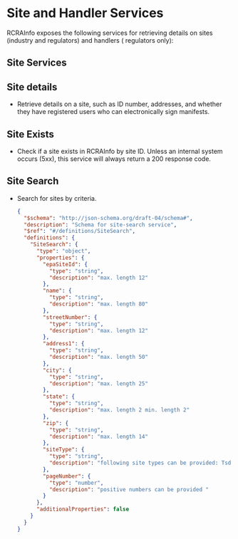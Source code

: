# Site and Handler Services

RCRAInfo exposes the following services for retrieving details on sites (industry and regulators) and handlers (
regulators only):

## Site Services

## Site details

- Retrieve details on a site, such as ID number, addresses, and whether they have registered users who can
  electronically sign manifests.

## Site Exists

- Check if a site exists in RCRAInfo by site ID. Unless an internal system occurs (5xx), this service will always
  return a 200 response code.

## Site Search

- Search for sites by criteria.

  ```json
  {
    "$schema": "http://json-schema.org/draft-04/schema#",
    "description": "Schema for site-search service",
    "$ref": "#/definitions/SiteSearch",
    "definitions": {
      "SiteSearch": {
        "type": "object",
        "properties": {
          "epaSiteId": {
            "type": "string",
            "description": "max. length 12"
          },
          "name": {
            "type": "string",
            "description": "max. length 80"
          },
          "streetNumber": {
            "type": "string",
            "description": "max. length 12"
          },
          "address1": {
            "type": "string",
            "description": "max. length 50"
          },
          "city": {
            "type": "string",
            "description": "max. length 25"
          },
          "state": {
            "type": "string",
            "description": "max. length 2 min. length 2"
          },
          "zip": {
            "type": "string",
            "description": "max. length 14"
          },
          "siteType": {
            "type": "string",
            "description": "following site types can be provided: Tsdf, Generator, Transporter, Broker"
          },
          "pageNumber": {
            "type": "number",
            "description": "positive numbers can be provided "
          }
        },
        "additionalProperties": false
      }
    }
  }
  ```
